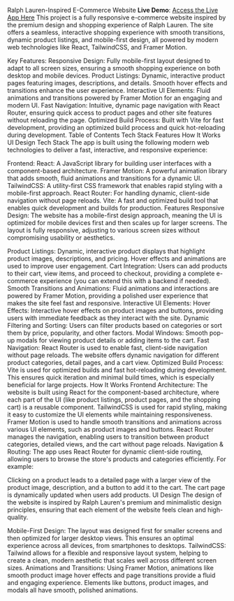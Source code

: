 Ralph Lauren-Inspired E-Commerce Website
**Live Demo**: [Access the Live App Here](https://ralph-lauren-clone.vercel.app/)
This project is a fully responsive e-commerce website inspired by the premium design and shopping experience of Ralph Lauren. The site offers a seamless, interactive shopping experience with smooth transitions, dynamic product listings, and mobile-first design, all powered by modern web technologies like React, TailwindCSS, and Framer Motion.

Key Features:
Responsive Design: Fully mobile-first layout designed to adapt to all screen sizes, ensuring a smooth shopping experience on both desktop and mobile devices.
Product Listings: Dynamic, interactive product pages featuring images, descriptions, and details. Smooth hover effects and transitions enhance the user experience.
Interactive UI Elements: Fluid animations and transitions powered by Framer Motion for an engaging and modern UI.
Fast Navigation: Intuitive, dynamic page navigation with React Router, ensuring quick access to product pages and other site features without reloading the page.
Optimized Build Process: Built with Vite for fast development, providing an optimized build process and quick hot-reloading during development.
Table of Contents
Tech Stack
Features
How It Works
UI Design
Tech Stack
The app is built using the following modern web technologies to deliver a fast, interactive, and responsive experience:

Frontend:
React: A JavaScript library for building user interfaces with a component-based architecture.
Framer Motion: A powerful animation library that adds smooth, fluid animations and transitions for a dynamic UI.
TailwindCSS: A utility-first CSS framework that enables rapid styling with a mobile-first approach.
React Router: For handling dynamic, client-side navigation without page reloads.
Vite: A fast and optimized build tool that enables quick development and builds for production.
Features
Responsive Design:
The website has a mobile-first design approach, meaning the UI is optimized for mobile devices first and then scales up for larger screens. The layout is fully responsive, adjusting to various screen sizes without compromising usability or aesthetics.

Product Listings: Dynamic, interactive product displays that highlight product images, descriptions, and pricing. Hover effects and animations are used to improve user engagement.
Cart Integration: Users can add products to their cart, view items, and proceed to checkout, providing a complete e-commerce experience (you can extend this with a backend if needed).
Smooth Transitions and Animations: Fluid animations and interactions are powered by Framer Motion, providing a polished user experience that makes the site feel fast and responsive.
Interactive UI Elements:
Hover Effects: Interactive hover effects on product images and buttons, providing users with immediate feedback as they interact with the site.
Dynamic Filtering and Sorting: Users can filter products based on categories or sort them by price, popularity, and other factors.
Modal Windows: Smooth pop-up modals for viewing product details or adding items to the cart.
Fast Navigation:
React Router is used to enable fast, client-side navigation without page reloads. The website offers dynamic navigation for different product categories, detail pages, and a cart view.
Optimized Build Process:
Vite is used for optimized builds and fast hot-reloading during development. This ensures quick iteration and minimal build times, which is especially beneficial for large projects.
How It Works
Frontend Architecture:
The website is built using React for the component-based architecture, where each part of the UI (like product listings, product pages, and the shopping cart) is a reusable component.
TailwindCSS is used for rapid styling, making it easy to customize the UI elements while maintaining responsiveness.
Framer Motion is used to handle smooth transitions and animations across various UI elements, such as product images and buttons.
React Router manages the navigation, enabling users to transition between product categories, detailed views, and the cart without page reloads.
Navigation & Routing:
The app uses React Router for dynamic client-side routing, allowing users to browse the store's products and categories efficiently. For example:

Clicking on a product leads to a detailed page with a larger view of the product image, description, and a button to add it to the cart.
The cart page is dynamically updated when users add products.
UI Design
The design of the website is inspired by Ralph Lauren's premium and minimalistic design principles, ensuring that each element of the website feels clean and high-quality.

Mobile-First Design: The layout was designed first for smaller screens and then optimized for larger desktop views. This ensures an optimal experience across all devices, from smartphones to desktops.
TailwindCSS: Tailwind allows for a flexible and responsive layout system, helping to create a clean, modern aesthetic that scales well across different screen sizes.
Animations and Transitions: Using Framer Motion, animations like smooth product image hover effects and page transitions provide a fluid and engaging experience. Elements like buttons, product images, and modals all have smooth, polished animations.
